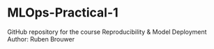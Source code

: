 # MLOps-Practical-1
GitHub repository for the course Reproducibility &amp; Model Deployment
Author: Ruben Brouwer
